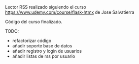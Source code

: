 Lector RSS realizado siguiendo el curso https://www.udemy.com/course/flask-htmx de Jose Salvatierra

Código del curso finalizado.

TODO:  
- refactorizar código  
- añadir soporte base de datos  
- añadir registro y login de usuarios  
- añadir listas de rss por usuario  